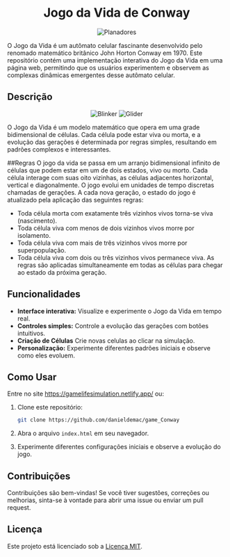 <h1 align="center"> Jogo da Vida de Conway </h1>


<p align="center"> 
   <img src="https://upload.wikimedia.org/wikipedia/commons/e/e5/Gospers_glider_gun.gif" alt="Planadores"/> 
</p>
O Jogo da Vida é um autômato celular fascinante desenvolvido pelo renomado matemático britânico John Horton Conway em 1970. Este repositório contém uma implementação interativa do Jogo da Vida em uma página web, permitindo que os usuários experimentem e observem as complexas dinâmicas emergentes desse autômato celular.

## Descrição
<p align="center">
<img src="https://upload.wikimedia.org/wikipedia/commons/9/95/Game_of_life_blinker.gif" alt="Blinker"/>
<img src="https://upload.wikimedia.org/wikipedia/commons/f/f2/Game_of_life_animated_glider.gif" alt="Glider"/>
</p>
O Jogo da Vida é um modelo matemático que opera em uma grade bidimensional de células. Cada célula pode estar viva ou morta, e a evolução das gerações é determinada por regras simples, resultando em padrões complexos e interessantes.

##Regras
O jogo da vida se passa em um arranjo bidimensional infinito de células que podem estar em um de dois estados, vivo ou morto. Cada célula interage com suas oito vizinhas, as células adjacentes horizontal, vertical e diagonalmente. O jogo evolui em unidades de tempo discretas chamadas de gerações. A cada nova geração, o estado do jogo é atualizado pela aplicação das seguintes regras:

- Toda célula morta com exatamente três vizinhos vivos torna-se viva (nascimento).
- Toda célula viva com menos de dois vizinhos vivos morre por isolamento.
- Toda célula viva com mais de três vizinhos vivos morre por superpopulação.
- Toda célula viva com dois ou três vizinhos vivos permanece viva.
As regras são aplicadas simultaneamente em todas as células para chegar ao estado da próxima geração.

## Funcionalidades

- **Interface interativa:** Visualize e experimente o Jogo da Vida em tempo real.
- **Controles simples:** Controle a evolução das gerações com botões intuitivos.
- **Criação de Células** Crie novas celulas ao clicar na simulação.
- **Personalização:** Experimente diferentes padrões iniciais e observe como eles evoluem.

## Como Usar
Entre no site https://gamelifesimulation.netlify.app/ ou:
1. Clone este repositório:

    ```bash
    git clone https://github.com/danieldemac/game_Conway
    ```

2. Abra o arquivo `index.html` em seu navegador.

3. Experimente diferentes configurações iniciais e observe a evolução do jogo.

## Contribuições

Contribuições são bem-vindas! Se você tiver sugestões, correções ou melhorias, sinta-se à vontade para abrir uma issue ou enviar um pull request.

## Licença

Este projeto está licenciado sob a [Licença MIT](LICENSE.md).
